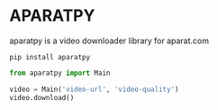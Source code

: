 # APARATPY

aparatpy is a video downloader library for aparat.com

```
pip install aparatpy
```

```python
from aparatpy import Main

video = Main('video-url', 'video-quality')
video.download()
```
